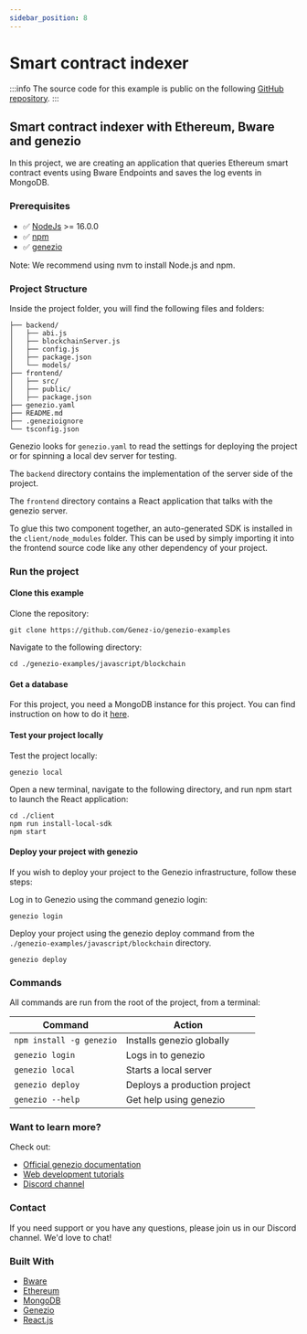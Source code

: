 ```yaml
---
sidebar_position: 8
---
```


# Smart contract indexer

:::info
The source code for this example is public on the following [GitHub repository](https://github.com/Genez-io/genezio-examples/tree/master/javascript/blockchain).
:::

## Smart contract indexer with Ethereum, Bware and genezio

In this project, we are creating an application that queries Ethereum smart contract events using Bware Endpoints and saves the log events in MongoDB.

### Prerequisites

- ✅ [NodeJs](https://nodejs.org/) >= 16.0.0
- ✅ [npm](https://genezio.com/)
- ✅ [genezio](https://genezio.com/)

Note: We recommend using nvm to install Node.js and npm.

### Project Structure

Inside the project folder, you will find the following files and folders:

```
├── backend/
│   ├── abi.js
│   ├── blockchainServer.js
│   ├── config.js
│   ├── package.json
│   └── models/
├── frontend/
│   ├── src/
│   ├── public/
│   ├── package.json
├── genezio.yaml
├── README.md
├── .genezioignore
└── tsconfig.json
```

Genezio looks for `genezio.yaml` to read the settings for deploying the project or for spinning a local dev server for testing.

The `backend` directory contains the implementation of the server side of the project.

The `frontend` directory contains a React application that talks with the genezio server.

To glue this two component together, an auto-generated SDK is installed in the `client/node_modules` folder. This can be used by simply importing it into the frontend source code like any other dependency of your project.

### Run the project

#### Clone this example

Clone the repository:

```
git clone https://github.com/Genez-io/genezio-examples
```

Navigate to the following directory:

```
cd ./genezio-examples/javascript/blockchain
```

#### Get a database

For this project, you need a MongoDB instance for this project. You can find instruction on how to do it [here](https://genezio.com/blog/how-to-add-a-mongodb-to-your-genezio-project/).

#### Test your project locally

Test the project locally:

```
genezio local
```

Open a new terminal, navigate to the following directory, and run npm start to launch the React application:

```
cd ./client
npm run install-local-sdk
npm start
```

#### Deploy your project with genezio

If you wish to deploy your project to the Genezio infrastructure, follow these steps:

Log in to Genezio using the command genezio login:

```
genezio login
```

Deploy your project using the genezio deploy command from the `./genezio-examples/javascript/blockchain` directory.

```
genezio deploy
```

### Commands

All commands are run from the root of the project, from a terminal:

| Command                  | Action                       |
| ------------------------ | ---------------------------- |
| `npm install -g genezio` | Installs genezio globally    |
| `genezio login`          | Logs in to genezio           |
| `genezio local`          | Starts a local server        |
| `genezio deploy`         | Deploys a production project |
| `genezio --help`         | Get help using genezio       |

### Want to learn more?

Check out:

- [Official genezio documentation](https://genezio.com/docs)
- [Web development tutorials](https://genezio.com/blog)
- [Discord channel](https://discord.gg/uc9H5YKjXv)

### Contact

If you need support or you have any questions, please join us in our Discord channel. We'd love to chat!

### Built With

- [Bware](https://bwarelabs.com/)
- [Ethereum](https://ethereum.org/en/)
- [MongoDB](https://www.mongodb.com/atlas/database)
- [Genezio](https://genezio.com/)
- [React.js](https://github.com/facebook/react)
